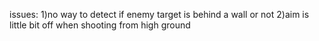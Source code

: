 issues: 
 1)no way to detect if enemy target is behind a wall or not
 2)aim is little bit off when shooting from high ground
